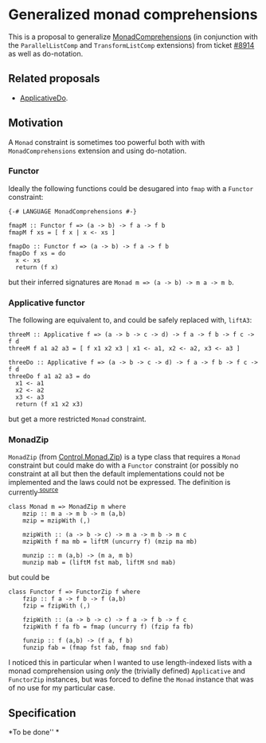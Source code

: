 # Generalized monad comprehensions



This is a proposal to generalize [MonadComprehensions](monad-comprehensions) (in conjunction with the `ParallelListComp` and `TransformListComp` extensions) from ticket [\#8914](http://gitlabghc.nibbler/ghc/ghc/issues/8914) as well as do-notation.


## Related proposals


- [ApplicativeDo](applicative-do).

## Motivation



A `Monad` constraint is sometimes too powerful both with with `MonadComprehensions` extension and using do-notation. 


### Functor



Ideally the following functions could be desugared into `fmap` with a `Functor` constraint:


```wiki
{-# LANGUAGE MonadComprehensions #-}

fmapM :: Functor f => (a -> b) -> f a -> f b
fmapM f xs = [ f x | x <- xs ]

fmapDo :: Functor f => (a -> b) -> f a -> f b
fmapDo f xs = do
  x <- xs
  return (f x)
```


but their inferred signatures are `Monad m => (a -> b) -> m a -> m b`.


### Applicative functor



The following are equivalent to, and could be safely replaced with, `liftA3`:


```wiki
threeM :: Applicative f => (a -> b -> c -> d) -> f a -> f b -> f c -> f d
threeM f a1 a2 a3 = [ f x1 x2 x3 | x1 <- a1, x2 <- a2, x3 <- a3 ]

threeDo :: Applicative f => (a -> b -> c -> d) -> f a -> f b -> f c -> f d
threeDo f a1 a2 a3 = do
  x1 <- a1
  x2 <- a2
  x3 <- a3
  return (f x1 x2 x3)
```


but get a more restricted `Monad` constraint.


### MonadZip



`MonadZip` (from [
Control.Monad.Zip](http://hackage.haskell.org/package/base-4.4.0.0/docs/Control-Monad-Zip.html)) is a type class that requires a `Monad` constraint but could make do with a `Functor` constraint (or possibly no constraint at all but then the default implementations could not be implemented and the laws could not be expressed. The definition is currently<sup>[
source](http://hackage.haskell.org/package/base-4.4.0.0/docs/src/Control-Monad-Zip.html)</sup>


```wiki
class Monad m => MonadZip m where
    mzip :: m a -> m b -> m (a,b)
    mzip = mzipWith (,)

    mzipWith :: (a -> b -> c) -> m a -> m b -> m c
    mzipWith f ma mb = liftM (uncurry f) (mzip ma mb)

    munzip :: m (a,b) -> (m a, m b)
    munzip mab = (liftM fst mab, liftM snd mab)
```


but could be


```wiki
class Functor f => FunctorZip f where
    fzip :: f a -> f b -> f (a,b)
    fzip = fzipWith (,)

    fzipWith :: (a -> b -> c) -> f a -> f b -> f c
    fzipWith f fa fb = fmap (uncurry f) (fzip fa fb)

    funzip :: f (a,b) -> (f a, f b)
    funzip fab = (fmap fst fab, fmap snd fab)
```


I noticed this in particular when I wanted to use length-indexed lists with a monad comprehension using *only* the (trivially defined) `Applicative` and `FunctorZip` instances, but was forced to define the `Monad` instance that was of no use for my particular case.


## Specification



*To be done''
*


